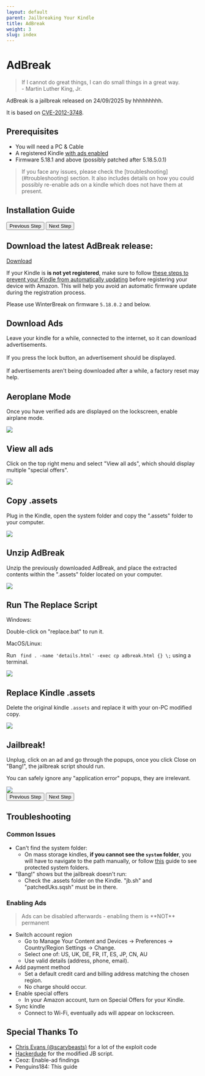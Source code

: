 ```yaml
---
layout: default
parent: Jailbreaking Your Kindle
title: AdBreak
weight: 3
slug: index
---
```


# AdBreak

> If I cannot do great things, I can do small things in a great way.
> <br/>
> \- Martin Luther King, Jr.

AdBreak is a jailbreak released on 24/09/2025 by hhhhhhhhh.

It is based on [CVE-2012-3748](https://scarybeastsecurity.blogspot.com/2017/05/ode-to-use-after-free-one-vulnerable.html).

## Prerequisites

- You will need a PC & Cable
- A registered Kindle [with ads enabled](#enabling-ads)
- Firmware 5.18.1 and above (possibly patched after 5.18.5.0.1)

<blockquote class="info">
If you face any issues, please check the [troubleshooting](#troubleshooting) section. It also includes details on how you could possibly re-enable ads on a kindle which does not have them at present.
</blockquote>

## Installation Guide

<div id="guide">
    <div class="buttons">
        <button class="btn btn-orange" id="prev">Previous Step</button>
        <span id="stepCounter"></span>
        <button class="btn btn-green" id="next">Next Step</button>
    </div>
    <div id="stepwrapper" class="stepwrapper">
        <div class="step">
            <h2>Download the latest AdBreak release:</h2>
            <div class="stepContent">
                <a href="https://github.com/htimesnine/AdBreak/releases/download/v1.0.1/adbreak.zip" class="button">Download</a>
                <p class="note">
                    If your Kindle is <b>is not yet registered</b>, make sure to follow <a href="../prevent-auto-update">these steps to prevent your Kindle from automatically updating</a> before registering your device with Amazon. This will help you avoid an automatic firmware update during the registration process.
                </p>
                <p class="warning">
                    Please use WinterBreak on firmware <code>5.18.0.2</code> and below.
                </p>
            </div>
        </div>
        <div class="step">
            <h2>Download Ads</h2>
            <div class="stepContent">
                <p>Leave your kindle for a while, connected to the internet, so it can download advertisements.<br/><br/> If you press the lock button, an advertisement should be displayed.<br/><br/> If advertisements aren't being downloaded after a while, a factory reset may help.</p>
            </div>
        </div>
        <div class="step">
            <h2>Aeroplane Mode</h2>
            <div class="stepContent">
                <p>Once you have verified ads are displayed on the lockscreen, enable airplane mode.</p>
                <img src="./airplane_mode.png" /> 
            </div>
        </div>
        <div class="step">
            <h2>View all ads</h2>
            <div class="stepContent">
                <p>Click on the top right menu and select "View all ads", which should display multiple "special offers".</p>
                <img src="./view_ads.png" />
            </div>
        </div>
        <div class="step">
            <h2>Copy .assets</h2>
            <div class="stepContent">
                <p>Plug in the Kindle, open the system folder and copy the ".assets" folder to your computer.</p>
                <img src="./copy_assets.png" />
            </div>
        </div>
        <div class="step">
            <h2>Unzip AdBreak</h2>
            <div class="stepContent">
                <p>Unzip the previously downloaded AdBreak, and place the extracted contents within the ".assets" folder located on your computer.</p>
                <img src="./copy_adbreak.png" />
            </div>
        </div>
        <div class="step">
            <h2>Run The Replace Script</h2>
            <div class="stepContent">
                <div class="version-block">
                    <p class="version-label">Windows:</p>
                    <p>Double-click on "replace.bat" to run it.</p>
                </div>
                <div class="version-block">
                    <p class="version-label">MacOS/Linux:</p>
                    <p>Run <code> find . -name 'details.html' -exec cp adbreak.html {} \;</code> using a terminal.</p>
                </div>
                <img src="./replacer.png" />
            </div>
        </div>
        <div class="step">
            <h2>Replace Kindle .assets</h2>
            <div class="stepContent">
                <p>Delete the original kindle <code>.assets</code> and replace it with your on-PC modified copy.</p>
                <img src="./replace_old_assets.png" />
            </div>
        </div>
        <div class="step">
            <h2>Jailbreak!</h2>
            <div class="stepContent">
                <p>Unplug, click on an ad and go through the popups, once you click Close on "Bang!", the jailbreak script should run.</p>
                <p class="note">
                    You can safely ignore any "application error" popups, they are irrelevant.
                </p>
                <img src="./demo.png" />
            </div>
        </div>
    </div>
    <div class="buttons">
        <button class="btn btn-orange" id="prev">Previous Step</button>
        <span id="stepCounter"></span>
        <button class="btn btn-green" id="next">Next Step</button>
    </div>
</div>
<script>new Guide("guide", "../post-jailbreak/setting-up-a-hotfix", "Setting Up A Hotfix");</script>

## Troubleshooting

### Common Issues

- Can't find the system folder:
    - On mass storage kindles, **if you cannot see the `system` folder**, you will have to navigate to the path manually, or follow [this](https://kb.blackbaud.com/knowledgebase/Article/41890) guide to see protected system folders. 
- "Bang!" shows but the jailbreak doesn't run:
    - Check the .assets folder on the Kindle. "jb.sh" and "patchedUks.sqsh" must be in there.

<h3 id="enabling-ads">Enabling Ads</h3>

<blockquote class="note">
Ads can be disabled afterwards - enabling them is **NOT** permanent
</blockquote>

- Switch account region  
   - Go to Manage Your Content and Devices → Preferences → Country/Region Settings → Change.  
   - Select one of: US, UK, DE, FR, IT, ES, JP, CN, AU  
   - Use valid details (address, phone, email).
- Add payment method  
   - Set a default credit card and billing address matching the chosen region.  
   - No charge should occur.
- Enable special offers  
   - In your Amazon account, turn on Special Offers for your Kindle.
- Sync kindle  
   - Connect to Wi-Fi, eventually ads will appear on lockscreen.
   
## Special Thanks To
- [Chris Evans (@scarybeasts)](https://x.com/scarybeasts) for a lot of the exploit code
- [Hackerdude](https://hackerdude.tech) for the modified JB script.
- Ceoz: Enable-ad findings
- Penguins184: This guide